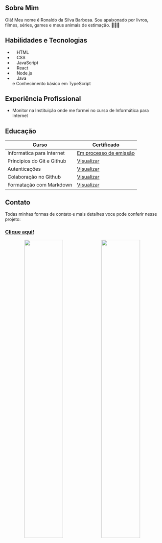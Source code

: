 ## Sobre Mim
Olá! Meu nome é Ronaldo da Silva Barbosa. 
Sou apaixonado por livros, filmes, séries, games e meus animais de estimação. 🐶🤍😺

## Habilidades e Tecnologias

- <img src="https://cdn.jsdelivr.net/gh/devicons/devicon@latest/icons/html5/html5-original.svg" width="10rem"> HTML 
- <img src="https://cdn.jsdelivr.net/gh/devicons/devicon@latest/icons/css3/css3-original.svg" width="10rem"> CSS
- <img src="https://cdn.jsdelivr.net/gh/devicons/devicon@latest/icons/javascript/javascript-original.svg" width="10rem"> JavaScript
- <img src="https://cdn.jsdelivr.net/gh/devicons/devicon@latest/icons/react/react-original.svg" width="10rem"> React
- <img src="https://cdn.jsdelivr.net/gh/devicons/devicon@latest/icons/nodejs/nodejs-original.svg" width="10rem"> Node.js
- <img src="https://cdn.jsdelivr.net/gh/devicons/devicon@latest/icons/java/java-original.svg" width="10rem"> Java
<br>e Conhecimento básico em TypeScript <img src="https://cdn.jsdelivr.net/gh/devicons/devicon@latest/icons/typescript/typescript-original.svg" width="10rem">

## Experiência Profissional
- Monitor na Instituição onde me formei no curso de Informática para Internet

## Educação
|Curso|Certificado|
|-----|-----|
|Informatica para Internet| [Em processo de emissão]()|
|Príncipios do Git e Github| [Visualizar ](https://www.dio.me/certificate/CKVALOYS/share)|
|Autenticações| [Visualizar ](https://www.dio.me/certificate/Q1YHNGGN/share)|
|Colaboração no Github| [Visualizar ](https://www.dio.me/certificate/5OWKT3Z1/share)|
|Formatação com Markdown| [Visualizar ](https://www.dio.me/certificate/ZZPJZ5E5/share)|

## Contato
Todas minhas formas de contato e mais detalhes voce pode conferir nesse projeto:  
### [Clique aqui!](https://ronaldornd.vercel.app/)

<center>
<img src="https://github-readme-stats.vercel.app/api?username=ronaldornd&show_icons=true&theme=chartreuse-dark" width="50%"/><img src="https://github-readme-stats.vercel.app/api/top-langs/?username=ronaldornd&layout=compact&theme=chartreuse-dark" width="50%"/>

</center>